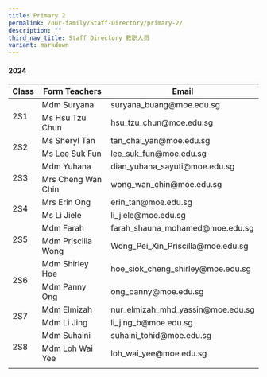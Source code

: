 ```yaml
---
title: Primary 2
permalink: /our-family/Staff-Directory/primary-2/
description: ""
third_nav_title: Staff Directory 教职人员
variant: markdown
---
```

#### 2024

<table>
<thead>
  <tr>
    <th>Class</th>
    <th>Form Teachers</th>
    <th>Email</th>
  </tr>
</thead>
<tbody>
  <tr>
    <td rowspan="2">2S1</td>
     <td>Mdm Suryana </td>
    <td>suryana_buang@moe.edu.sg</td>
  </tr>
  <tr>
    <td>Ms Hsu Tzu Chun</td>
    <td>hsu_tzu_chun@moe.edu.sg</td>
  </tr>
  <tr>
		<td rowspan="2">2S2</td>
    <td>Ms Sheryl Tan</td>
    <td>tan_chai_yan@moe.edu.sg</td>
  </tr>
  <tr>
    <td>Ms Lee Suk Fun</td>
    <td>lee_suk_fun@moe.edu.sg</td>
  </tr>
  <tr>
    <td rowspan="2">2S3</td>
		<td>Mdm Yuhana</td>
    <td>dian_yuhana_sayuti@moe.edu.sg</td>
  </tr>
  <tr>
    <td>Mrs Cheng Wan Chin</td>
    <td>wong_wan_chin@moe.edu.sg</td>
  </tr>
  <tr>
		<td rowspan="2">2S4</td>
    <td>Mrs Erin Ong</td>
    <td>erin_tan@moe.edu.sg</td>
  </tr>
  <tr>
    <td>Ms Li Jiele</td>
    <td>li_jiele@moe.edu.sg</td>
  </tr>
  <tr>
		<td rowspan="2">2S5</td>
    <td>Mdm Farah</td>
    <td>farah_shauna_mohamed@moe.edu.sg</td>
  </tr>
  <tr>
    <td>Mdm Priscilla Wong</td>
    <td>Wong_Pei_Xin_Priscilla@moe.edu.sg</td>
  </tr>
  <tr>
		<td rowspan="2">2S6</td>
    <td>Mdm Shirley Hoe</td>
    <td>hoe_siok_cheng_shirley@moe.edu.sg</td>
  </tr>
  <tr>
    <td>Mdm Panny Ong</td>
    <td>ong_panny@moe.edu.sg</td>
  </tr>
    <tr>
		<td rowspan="2">2S7</td>
    <td>Mdm Elmizah</td>
    <td>nur_elmizah_mhd_yassin@moe.edu.sg
  </td></tr>
  <tr>
    <td>Mdm Li Jing</td>
    <td>li_jing_b@moe.edu.sg</td>
  </tr>
  <tr>
		<td rowspan="2">2S8</td>
    <td>Mdm Suhaini</td>
    <td>suhaini_tohid@moe.edu.sg</td>
  </tr>
	<tr>
    <td>Mdm Loh Wai Yee</td>
    <td>loh_wai_yee@moe.edu.sg</td>
  </tr>
	    <tr><td rowspan="2"></td>
</tr></tbody>
</table>
